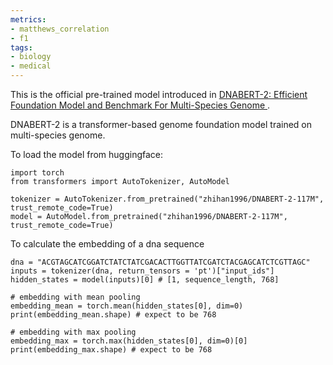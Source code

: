 ```yaml
---
metrics:
- matthews_correlation
- f1
tags:
- biology
- medical
---
```

This is the official pre-trained model introduced in [DNABERT-2: Efficient Foundation Model and Benchmark For Multi-Species Genome
](https://arxiv.org/pdf/2306.15006.pdf).

DNABERT-2 is a transformer-based genome foundation model trained on multi-species genome. 

To load the model from huggingface:
```
import torch
from transformers import AutoTokenizer, AutoModel

tokenizer = AutoTokenizer.from_pretrained("zhihan1996/DNABERT-2-117M", trust_remote_code=True)
model = AutoModel.from_pretrained("zhihan1996/DNABERT-2-117M", trust_remote_code=True)
```

To calculate the embedding of a dna sequence
```
dna = "ACGTAGCATCGGATCTATCTATCGACACTTGGTTATCGATCTACGAGCATCTCGTTAGC"
inputs = tokenizer(dna, return_tensors = 'pt')["input_ids"]
hidden_states = model(inputs)[0] # [1, sequence_length, 768]

# embedding with mean pooling
embedding_mean = torch.mean(hidden_states[0], dim=0)
print(embedding_mean.shape) # expect to be 768

# embedding with max pooling
embedding_max = torch.max(hidden_states[0], dim=0)[0]
print(embedding_max.shape) # expect to be 768
```